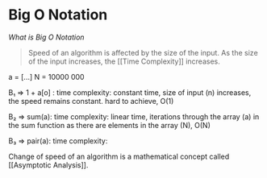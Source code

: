 # Big O Notation

*What is Big O Notation*

> Speed of an algorithm is affected by the size of the input. As the size of the input increases, the [[Time Complexity]] increases.

a = [...]
N = 10000 000

B₁ => 1 + a[o] : time complexity: constant time, size of input (n) increases, the speed remains constant. hard to achieve, O(1)<br />

B₂ => sum(a): time complexity: linear time, iterations through the array (a) in the sum function as there are elements in the array (N), O(N)<br />

B₃ => pair(a): time complexity: 

Change of speed of an algorithm is a mathematical concept called [[Asymptotic Analysis]].